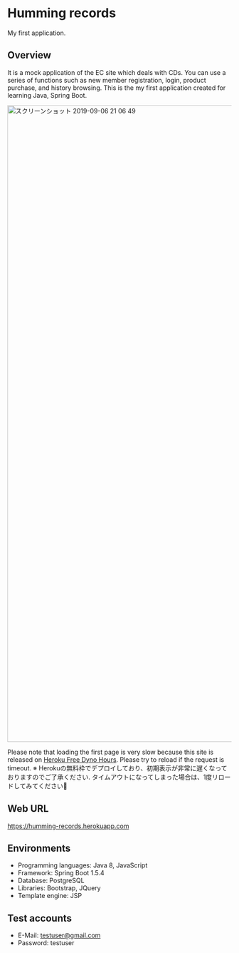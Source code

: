 # Humming records
My first application.

## Overview
It is a mock application of the EC site which deals with CDs. You can use a series of functions such as new member registration, login, product purchase, and history browsing. This is the my first application created for learning Java, Spring Boot.

<img width="1428" alt="スクリーンショット 2019-09-06 21 06 49" src="https://user-images.githubusercontent.com/44774033/64426848-a58e4580-d0ea-11e9-937e-c9e92e506ef3.png">

Please note that loading the first page is very slow because this site is released on [Heroku Free Dyno Hours](https://devcenter.heroku.com/articles/free-dyno-hours). Please try to reload if the request is timeout.
※ Herokuの無料枠でデプロイしており、初期表示が非常に遅くなっておりますのでご了承ください. タイムアウトになってしまった場合は、1度リロードしてみてください:pray:

## Web URL

https://humming-records.herokuapp.com

## Environments

- Programming languages: Java 8, JavaScript
- Framework: Spring Boot 1.5.4
- Database: PostgreSQL
- Libraries: Bootstrap, JQuery
- Template engine: JSP

## Test accounts

- E-Mail: testuser@gmail.com  
- Password: testuser
